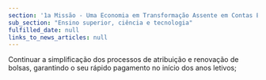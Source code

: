```yaml
---
section: '1a Missão - Uma Economia em Transformação Assente em Contas Equilibradas'
sub_section: "Ensino superior, ciência e tecnologia"
fulfilled_date: null
links_to_news_articles: null
---
```


Continuar a simplificação dos processos de atribuição e renovação de bolsas, garantindo o seu rápido pagamento no início dos anos letivos;